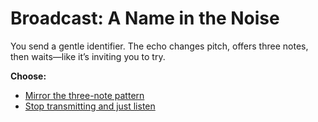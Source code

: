# Broadcast: A Name in the Noise

You send a gentle identifier. The echo changes pitch, offers three notes, then waits—like it’s inviting you to try.

**Choose:**
- [Mirror the three-note pattern](dead-end-a2-mirror.md)
- [Stop transmitting and just listen](choice-a2-observe.md)